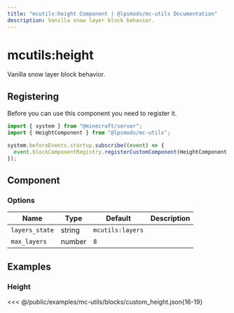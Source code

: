 ```yaml
---
title: "mcutils:height Component | @lpsmods/mc-utils Documentation"
description: Vanilla snow layer block behavior.
---
```


# mcutils:height

Vanilla snow layer block behavior.

## Registering

Before you can use this component you need to register it.

```js
import { system } from "@minecraft/server";
import { HeightComponent } from "@lpsmods/mc-utils";

system.beforeEvents.startup.subscribe((event) => {
  event.blockComponentRegistry.registerCustomComponent(HeightComponent.typeId, new HeightComponent());
});
```

## Component

### Options

| Name           | Type   | Default          | Description |
| -------------- | ------ | ---------------- | ----------- |
| `layers_state` | string | `mcutils:layers` |             |
| `max_layers`   | number | `8`              |             |

## Examples

### Height

<<< @/public/examples/mc-utils/blocks/custom_height.json{16-19}
